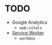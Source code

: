 # TODO

- Google Analytics
  - `web-vitals`
- [Service Worker](https://vite-pwa-org.netlify.app/)
  - `workbox`
  